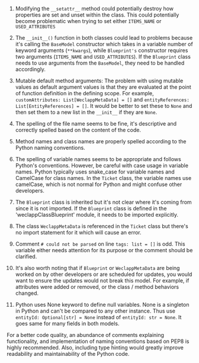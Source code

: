 1. Modifying the `__setattr__` method could potentially destroy how properties are set and unset within the class. This could potentially become problematic when trying to set either `ITEMS_NAME` or `USED_ATTRIBUTES`
   
2. The `__init__()` function in both classes could lead to problems because it's calling the `BaseModel` constructor which takes in a variable number of keyword arguments (`**kwargs`), while `Blueprint's` constructor requires two arguments (`ITEMS_NAME` and `USED_ATTRIBUTES`). If the `Blueprint` class needs to use arguments from the `BaseModel`, they need to be handled accordingly.
   
3. Mutable default method arguments: The problem with using mutable values as default argument values is that they are evaluated at the point of function definition in the defining scope. For example, `customAttributes: List[WeclappMetaData] = []` and `entityReferences: List[EntityReferences] = []`. It would be better to set these to `None` and then set them to a new list in the `__init__` if they are `None`.

4. The spelling of the file name seems to be fine, it's descriptive and correctly spelled based on the content of the code.

5. Method names and class names are properly spelled according to the Python naming conventions. 

6. The spelling of variable names seems to be appropriate and follows Python's conventions. However, be careful with case usage in variable names. Python typically uses snake_case for variable names and CamelCase for class names. In the `Ticket` class, the variable names use camelCase, which is not normal for Python and might confuse other developers. 

7. The `Blueprint` class is inherited but it's not clear where it's coming from since it is not imported. If the `Blueprint` class is defined in the 'weclappClassBlueprint' module, it needs to be imported explicitly.

8. The class `WeclappMetaData` is referenced in the `Ticket` class but there's no import statement for it which will cause an error. 

9. Comment `# could not be parsed` on line `tags: list = []` is odd. This variable either needs attention for its purpose or the comment should be clarified.

10. It's also worth noting that if `Blueprint` or `WeclappMetaData` are being worked on by other developers or are scheduled for updates, you would want to ensure the updates would not break this model. For example, if attributes were added or removed, or the class / method behaviors changed.

11. Python uses None keyword to define null variables. None is a singleton in Python and can't be compared to any other instance. Thus use `entityId: Optional[str] = None` instead of `entityId: str = None`. It goes same for many fields in both models.

For a better code quality, an abundance of comments explaining functionality, and implementation of naming conventions based on PEP8 is highly recommended. Also, including type hinting would greatly improve readability and maintainability of the Python code.
